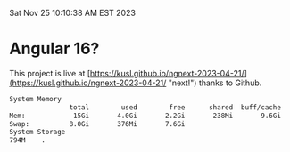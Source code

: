 Sat Nov 25 10:10:38 AM EST 2023

# Angular 16?


This project is live at [https://kusl.github.io/ngnext-2023-04-21/](https://kusl.github.io/ngnext-2023-04-21/ "next!") thanks to Github.

```bash
System Memory
               total        used        free      shared  buff/cache   available
Mem:            15Gi       4.0Gi       2.2Gi       238Mi       9.6Gi        11Gi
Swap:          8.0Gi       376Mi       7.6Gi
System Storage
794M	.
```
```bash
